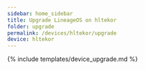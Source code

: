 ```yaml
---
sidebar: home_sidebar
title: Upgrade LineageOS on hltekor
folder: upgrade
permalink: /devices/hltekor/upgrade
device: hltekor
---
```

{% include templates/device_upgrade.md %}
